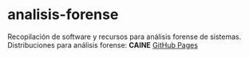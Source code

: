 # analisis-forense
Recopilación de software y recursos para análisis forense de sistemas.
Distribuciones para análisis forense:
**CAINE** 
[GitHub Pages](https://pages.github.com/)
